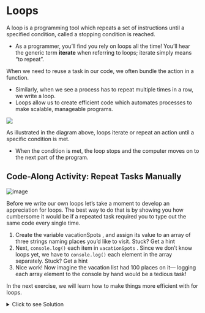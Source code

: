 # Loops

A loop is a programming tool which repeats a set of instructions until a specified condition, called a stopping condition is
reached. 

  - As a programmer, you’ll find you rely on loops all the time! You’ll hear the generic term **iterate** when
referring to loops; iterate simply means “to repeat”.

When we need to reuse a task in our code, we often bundle the action in a function. 
  - Similarly, when we see a process has to repeat multiple times in a row, we write a loop. 
  - Loops allow us to create efficient code which automates processes to make scalable, manageable programs.



![](https://github.com/DrVicki/get-started-with-loops/blob/main/images/1-loops-img%20(1).png)

As illustrated in the diagram above, loops iterate or repeat an action until a specific condition is met. 
  - When the condition is met, the loop stops and the computer moves on to the next part of the program.


## Code-Along Activity: Repeat Tasks Manually

![image](https://user-images.githubusercontent.com/47826697/164255236-39024da0-9d45-4761-9d81-cea35a401287.png)


Before we write our own loops let’s take a moment to develop an appreciation for loops. The best way to do that is by
showing you how cumbersome it would be if a repeated task required you to type out the same code every single
time.

  1. Create the variable vacationSpots , and assign its value to an array of three strings naming places you’d like to visit.
Stuck? Get a hint
  2. Next, ```console.log()``` each item in  ```vacationSpots``` . 
        Since we don’t know loops yet, we have to ```console.log()``` each element in the array separately. Stuck? Get a hint
3. Nice work! Now imagine the vacation list had 100 places on it— logging each array element to the console by hand
would be a tedious task! 

In the next exercise, we will learn how to make things more efficient with for loops.


<details>
  <summary>Click to see Solution</summary>
  
  ## Solution
  
  ```
  const vacationSpots = ['Mozambique', 'Thailand', 'Bolivia'];

  console.log(vacationSpots[0]);
  console.log(vacationSpots[1]);
  console.log(vacationSpots[2]);
  ```
</details>
